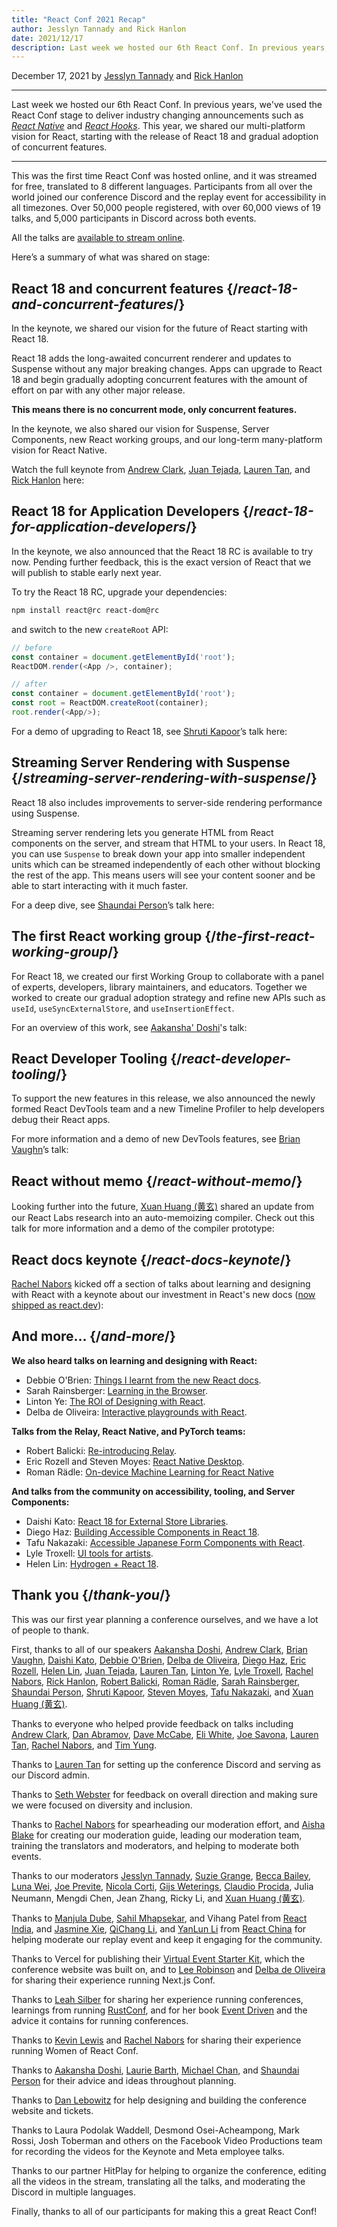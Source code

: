 ```yaml
---
title: "React Conf 2021 Recap"
author: Jesslyn Tannady and Rick Hanlon
date: 2021/12/17
description: Last week we hosted our 6th React Conf. In previous years, we've used the React Conf stage to deliver industry changing announcements such as React Native and React Hooks. This year, we shared our multi-platform vision for React, starting with the release of React 18 and gradual adoption of concurrent features.
---
```


December 17, 2021 by [Jesslyn Tannady](https://x.com/jtannady) and [Rick Hanlon](https://x.com/rickhanlonii)

---

<Intro>

Last week we hosted our 6th React Conf. In previous years, we've used the React Conf stage to deliver industry changing announcements such as [_React Native_](https://engineering.fb.com/2015/03/26/android/react-native-bringing-modern-web-techniques-to-mobile/) and [_React Hooks_](https://reactjs.org/docs/hooks-intro.html). This year, we shared our multi-platform vision for React, starting with the release of React 18 and gradual adoption of concurrent features.

</Intro>

---

This was the first time React Conf was hosted online, and it was streamed for free, translated to 8 different languages. Participants from all over the world joined our conference Discord and the replay event for accessibility in all timezones. Over 50,000 people registered, with over 60,000 views of 19 talks, and 5,000 participants in Discord across both events.

All the talks are [available to stream online](https://www.youtube.com/watch?v=FZ0cG47msEk&list=PLNG_1j3cPCaZZ7etkzWA7JfdmKWT0pMsa).

Here’s a summary of what was shared on stage:

## React 18 and concurrent features {/*react-18-and-concurrent-features*/}

In the keynote, we shared our vision for the future of React starting with React 18.

React 18 adds the long-awaited concurrent renderer and updates to Suspense without any major breaking changes. Apps can upgrade to React 18 and begin gradually adopting concurrent features with the amount of effort on par with any other major release.

**This means there is no concurrent mode, only concurrent features.**

In the keynote, we also shared our vision for Suspense, Server Components, new React working groups, and our long-term many-platform vision for React Native.

Watch the full keynote from [Andrew Clark](https://x.com/acdlite), [Juan Tejada](https://x.com/_jstejada), [Lauren Tan](https://x.com/potetotes), and [Rick Hanlon](https://x.com/rickhanlonii) here:

<YouTubeIframe src="https://www.youtube.com/embed/FZ0cG47msEk" />

## React 18 for Application Developers {/*react-18-for-application-developers*/}

In the keynote, we also announced that the React 18 RC is available to try now. Pending further feedback, this is the exact version of React that we will publish to stable early next year.

To try the React 18 RC, upgrade your dependencies:

```bash
npm install react@rc react-dom@rc
```

and switch to the new `createRoot` API:

```js
// before
const container = document.getElementById('root');
ReactDOM.render(<App />, container);

// after
const container = document.getElementById('root');
const root = ReactDOM.createRoot(container);
root.render(<App/>);
```

For a demo of upgrading to React 18, see [Shruti Kapoor](https://x.com/shrutikapoor08)’s talk here:

<YouTubeIframe src="https://www.youtube.com/embed/ytudH8je5ko" />

## Streaming Server Rendering with Suspense {/*streaming-server-rendering-with-suspense*/}

React 18 also includes improvements to server-side rendering performance using Suspense.

Streaming server rendering lets you generate HTML from React components on the server, and stream that HTML to your users. In React 18, you can use `Suspense` to break down your app into smaller independent units which can be streamed independently of each other without blocking the rest of the app. This means users will see your content sooner and be able to start interacting with it much faster.

For a deep dive, see [Shaundai Person](https://x.com/shaundai)’s talk here:

<YouTubeIframe src="https://www.youtube.com/embed/pj5N-Khihgc" />

## The first React working group {/*the-first-react-working-group*/}

For React 18, we created our first Working Group to collaborate with a panel of experts, developers, library maintainers, and educators. Together we worked to create our gradual adoption strategy and refine new APIs such as `useId`, `useSyncExternalStore`, and `useInsertionEffect`.

For an overview of this work, see [Aakansha' Doshi](https://x.com/aakansha1216)'s talk:

<YouTubeIframe src="https://www.youtube.com/embed/qn7gRClrC9U" />

## React Developer Tooling {/*react-developer-tooling*/}

To support the new features in this release, we also announced the newly formed React DevTools team and a new Timeline Profiler to help developers debug their React apps.

For more information and a demo of new DevTools features, see [Brian Vaughn](https://x.com/brian_d_vaughn)’s talk:

<YouTubeIframe src="https://www.youtube.com/embed/oxDfrke8rZg" />

## React without memo {/*react-without-memo*/}

Looking further into the future, [Xuan Huang (黄玄)](https://x.com/Huxpro) shared an update from our React Labs research into an auto-memoizing compiler. Check out this talk for more information and a demo of the compiler prototype:

<YouTubeIframe src="https://www.youtube.com/embed/lGEMwh32soc" />

## React docs keynote {/*react-docs-keynote*/}

[Rachel Nabors](https://x.com/rachelnabors) kicked off a section of talks about learning and designing with React with a keynote about our investment in React's new docs ([now shipped as react.dev](/blog/2023/03/16/introducing-react-dev)):

<YouTubeIframe src="https://www.youtube.com/embed/mneDaMYOKP8" />

## And more... {/*and-more*/}

**We also heard talks on learning and designing with React:**

* Debbie O'Brien: [Things I learnt from the new React docs](https://youtu.be/-7odLW_hG7s).
* Sarah Rainsberger: [Learning in the Browser](https://youtu.be/5X-WEQflCL0).
* Linton Ye: [The ROI of Designing with React](https://youtu.be/7cPWmID5XAk).
* Delba de Oliveira: [Interactive playgrounds with React](https://youtu.be/zL8cz2W0z34).

**Talks from the Relay, React Native, and PyTorch teams:**

* Robert Balicki: [Re-introducing Relay](https://youtu.be/lhVGdErZuN4).
* Eric Rozell and Steven Moyes: [React Native Desktop](https://youtu.be/9L4FFrvwJwY).
* Roman Rädle: [On-device Machine Learning for React Native](https://youtu.be/NLj73vrc2I8)

**And talks from the community on accessibility, tooling, and Server Components:**

* Daishi Kato: [React 18 for External Store Libraries](https://youtu.be/oPfSC5bQPR8).
* Diego Haz: [Building Accessible Components in React 18](https://youtu.be/dcm8fjBfro8).
* Tafu Nakazaki: [Accessible Japanese Form Components with React](https://youtu.be/S4a0QlsH0pU).
* Lyle Troxell: [UI tools for artists](https://youtu.be/b3l4WxipFsE).
* Helen Lin: [Hydrogen + React 18](https://youtu.be/HS6vIYkSNks).

## Thank you {/*thank-you*/}

This was our first year planning a conference ourselves, and we have a lot of people to thank.

First, thanks to all of our speakers [Aakansha Doshi](https://x.com/aakansha1216), [Andrew Clark](https://x.com/acdlite), [Brian Vaughn](https://x.com/brian_d_vaughn), [Daishi Kato](https://x.com/dai_shi), [Debbie O'Brien](https://x.com/debs_obrien), [Delba de Oliveira](https://x.com/delba_oliveira), [Diego Haz](https://x.com/diegohaz), [Eric Rozell](https://x.com/EricRozell), [Helen Lin](https://x.com/wizardlyhel), [Juan Tejada](https://x.com/_jstejada), [Lauren Tan](https://x.com/potetotes), [Linton Ye](https://x.com/lintonye), [Lyle Troxell](https://x.com/lyle), [Rachel Nabors](https://x.com/rachelnabors), [Rick Hanlon](https://x.com/rickhanlonii), [Robert Balicki](https://x.com/StatisticsFTW), [Roman Rädle](https://x.com/raedle), [Sarah Rainsberger](https://x.com/sarah11918), [Shaundai Person](https://x.com/shaundai), [Shruti Kapoor](https://x.com/shrutikapoor08), [Steven Moyes](https://x.com/moyessa), [Tafu Nakazaki](https://x.com/hawaiiman0), and  [Xuan Huang (黄玄)](https://x.com/Huxpro).

Thanks to everyone who helped provide feedback on talks including [Andrew Clark](https://x.com/acdlite), [Dan Abramov](https://x.com/dan_abramov), [Dave McCabe](https://x.com/mcc_abe), [Eli White](https://x.com/Eli_White), [Joe Savona](https://x.com/en_JS),  [Lauren Tan](https://x.com/potetotes), [Rachel Nabors](https://x.com/rachelnabors), and [Tim Yung](https://x.com/yungsters).

Thanks to [Lauren Tan](https://x.com/potetotes) for setting up the conference Discord and serving as our Discord admin.

Thanks to [Seth Webster](https://x.com/sethwebster) for feedback on overall direction and making sure we were focused on diversity and inclusion.

Thanks to [Rachel Nabors](https://x.com/rachelnabors) for spearheading our moderation effort, and [Aisha Blake](https://x.com/AishaBlake) for creating our moderation guide, leading our moderation team, training the translators and moderators, and helping to moderate both events.

Thanks to our moderators [Jesslyn Tannady](https://x.com/jtannady), [Suzie Grange](https://x.com/missuze), [Becca Bailey](https://x.com/beccaliz), [Luna Wei](https://x.com/lunaleaps), [Joe Previte](https://x.com/jsjoeio), [Nicola Corti](https://x.com/Cortinico), [Gijs Weterings](https://x.com/gweterings), [Claudio Procida](https://x.com/claudiopro), Julia Neumann, Mengdi Chen, Jean Zhang, Ricky Li, and [Xuan Huang (黄玄)](https://x.com/Huxpro).

Thanks to [Manjula Dube](https://x.com/manjula_dube), [Sahil Mhapsekar](https://x.com/apheri0), and Vihang Patel from [React India](https://www.reactindia.io/), and [Jasmine Xie](https://x.com/jasmine_xby), [QiChang Li](https://x.com/QCL15), and [YanLun Li](https://x.com/anneincoding) from [React China](https://x.com/ReactChina) for helping moderate our replay event and keep it engaging for the community.

Thanks to Vercel for publishing their [Virtual Event Starter Kit](https://vercel.com/virtual-event-starter-kit), which the conference website was built on, and to [Lee Robinson](https://x.com/leeerob) and [Delba de Oliveira](https://x.com/delba_oliveira) for sharing their experience running Next.js Conf.

Thanks to [Leah Silber](https://x.com/wifelette) for sharing her experience running conferences, learnings from running [RustConf](https://rustconf.com/), and for her book [Event Driven](https://leanpub.com/eventdriven/) and the advice it contains for running conferences.

Thanks to [Kevin Lewis](https://x.com/_phzn) and [Rachel Nabors](https://x.com/rachelnabors) for sharing their experience running Women of React Conf.

Thanks to [Aakansha Doshi](https://x.com/aakansha1216), [Laurie Barth](https://x.com/laurieontech), [Michael Chan](https://x.com/chantastic), and [Shaundai Person](https://x.com/shaundai) for their advice and ideas throughout planning.

Thanks to [Dan Lebowitz](https://x.com/lebo) for help designing and building the conference website and tickets.

Thanks to Laura Podolak Waddell, Desmond Osei-Acheampong, Mark Rossi, Josh Toberman and others on the Facebook Video Productions team for recording the videos for the Keynote and Meta employee talks.

Thanks to our partner HitPlay for helping to organize the conference, editing all the videos in the stream, translating all the talks, and moderating the Discord in multiple languages.

Finally, thanks to all of our participants for making this a great React Conf!
